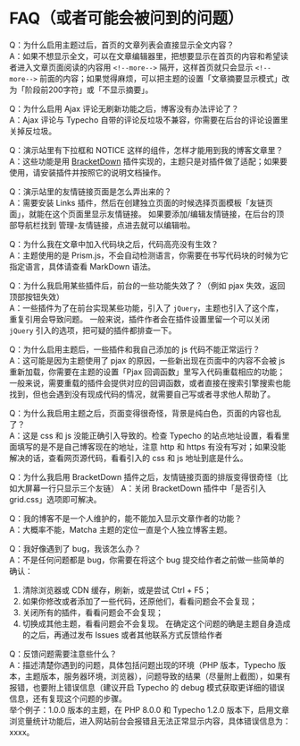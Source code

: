 # FAQ（或者可能会被问到的问题）

Q：为什么启用主题过后，首页的文章列表会直接显示全文内容？<br />
A：如果不想显示全文，可以在文章编辑器里，把想要显示在首页的内容和希望读者进入文章页面阅读的内容用 `<!--more-->` 隔开，这样首页就只会显示 `<!--more-->` 前面的内容；如果觉得麻烦，可以把主题的设置「文章摘要显示模式」改为「阶段前200字符」或「不显示摘要」。

Q：为什么启用 Ajax 评论无刷新功能之后，博客没有办法评论了？<br />
A：Ajax 评论与 Typecho 自带的评论反垃圾不兼容，你需要在后台的评论设置里关掉反垃圾。

Q：演示站里有下拉框和 NOTICE 这样的组件，怎样才能用到我的博客文章里？<br />
A：这些功能是用 [BracketDown](https://github.com/BigCoke233/typecho-plugin-BracketDown) 插件实现的，主题只是对插件做了适配；如果要使用，请安装插件并按照它的说明文档操作。

Q：演示站里的友情链接页面是怎么弄出来的？<br />
A：需要安装 Links 插件，然后在创建独立页面的时候选择页面模板「友链页面」，就能在这个页面里显示友情链接。
如果要添加/编辑友情链接，在后台的顶部导航栏找到 管理-友情链接，点进去就可以编辑啦。

Q：为什么我在文章中加入代码块之后，代码高亮没有生效？<br />
A：主题使用的是 Prism.js，不会自动检测语言，你需要在书写代码块的时候为它指定语言，具体请查看 MarkDown 语法。

Q：为什么我启用某些插件后，前台的一些功能失效了？（例如 pjax 失效，返回顶部按钮失效）<br />
A：一些插件为了在前台实现某些功能，引入了 `jQuery`，主题也引入了这个库，重复引用会导致问题。
一般来说，插件作者会在插件设置里留一个可以关闭 `jQuery` 引入的选项，把可疑的插件都排查一下。

Q：为什么启用主题后，一些插件和我自己添加的 js 代码不能正常运行？<br />
A：这可能是因为主题使用了 pjax 的原因，一些新出现在页面中的内容不会被 js 重新加载，你需要在主题的设置「Pjax 回调函数」里写入代码重载相应的功能；一般来说，需要重载的插件会提供对应的回调函数，或者直接在搜索引擎搜索也能找到，但也会遇到没有现成代码的情况，就需要自己写或者寻求他人帮助了。

Q：为什么我启用主题之后，页面变得很奇怪，背景是纯白色，页面的内容也乱了？<br />
A：这是 css 和 js 没能正确引入导致的。检查 Typecho 的站点地址设置，看看里面填写的是不是自己博客现在的地址，注意 http 和 https 有没有写对；如果没能解决的话，查看网页源代码，看看引入的 css 和 js 地址到底是什么。

Q：为什么我启用 BracketDown 插件之后，友情链接页面的排版变得很奇怪（比如大屏幕一行只显示三个友链）
A：关闭 BracketDown 插件中「是否引入 grid.css」选项即可解决。

Q：我的博客不是一个人维护的，能不能加入显示文章作者的功能？<br />
A：大概率不能，Matcha 主题的定位一直是个人独立博客主题。

Q：我好像遇到了 bug，我该怎么办？<br />
A：不是任何问题都是 bug，你需要在将这个 bug 提交给作者之前做一些简单的确认：
1. 清除浏览器或 CDN 缓存，刷新，或是尝试 Ctrl + F5；
2. 如果你修改或者添加了一些代码，还原他们，看看问题会不会复现；
3. 关闭所有的插件，看看问题会不会复现；
4. 切换成其他主题，看看问题会不会复现。
在确定这个问题的确是主题自身造成的之后，再通过发布 Issues 或者其他联系方式反馈给作者

Q：反馈问题需要注意些什么？<br />
A：描述清楚你遇到的问题，具体包括问题出现的环境（PHP 版本，Typecho 版本，主题版本，服务器环境，浏览器），问题导致的结果（尽量附上截图），如果有报错，也要附上错误信息（建议开启 Typecho 的 debug 模式获取更详细的错误信息，还有复现这个问题的步骤。<br>
举个例子：1.0.0 版本的主题，在 PHP 8.0.0 和 Typecho 1.2.0 版本下，启用文章浏览量统计功能后，进入网站前台会报错且无法正常显示内容，具体错误信息为：xxxx。